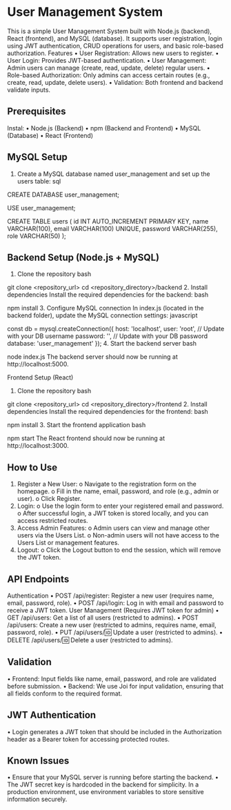 #  User Management System
This is a simple User Management System built with Node.js (backend), React (frontend), and MySQL (database). It supports user registration, login using JWT authentication, CRUD operations for users, and basic role-based authorization.
Features
•	User Registration: Allows new users to register.
•	User Login: Provides JWT-based authentication.
•	User Management: Admin users can manage (create, read, update, delete) regular users.
•	Role-based Authorization: Only admins can access certain routes (e.g., create, read, update, delete users).
•	Validation: Both frontend and backend validate inputs.

## Prerequisites
Instal:
•	Node.js (Backend)
•	npm (Backend and Frontend)
•	MySQL (Database)
•	React (Frontend)
## MySQL Setup
1.	Create a MySQL database named user_management and set up the users table:
sql

CREATE DATABASE user_management;

USE user_management;

CREATE TABLE users (
  id INT AUTO_INCREMENT PRIMARY KEY,
  name VARCHAR(100),
  email VARCHAR(100) UNIQUE,
  password VARCHAR(255),
  role VARCHAR(50)
);

## Backend Setup (Node.js + MySQL)
1. Clone the repository
bash

git clone <repository_url>
cd <repository_directory>/backend
2. Install dependencies
Install the required dependencies for the backend:
bash

npm install
3. Configure MySQL connection
In index.js (located in the backend folder), update the MySQL connection settings:
javascript

const db = mysql.createConnection({
  host: 'localhost',
  user: 'root',  // Update with your DB username
  password: '',  // Update with your DB password
  database: 'user_management'
});
4. Start the backend server
bash

node index.js
The backend server should now be running at http://localhost:5000.

Frontend Setup (React)
1. Clone the repository
bash

git clone <repository_url>
cd <repository_directory>/frontend
2. Install dependencies
Install the required dependencies for the frontend:
bash

npm install
3. Start the frontend application
bash

npm start
The React frontend should now be running at http://localhost:3000.

## How to Use
1.	Register a New User:
o	Navigate to the registration form on the homepage.
o	Fill in the name, email, password, and role (e.g., admin or user).
o	Click Register.
2.	Login:
o	Use the login form to enter your registered email and password.
o	After successful login, a JWT token is stored locally, and you can access restricted routes.
3.	Access Admin Features:
o	Admin users can view and manage other users via the Users List.
o	Non-admin users will not have access to the Users List or management features.
4.	Logout:
o	Click the Logout button to end the session, which will remove the JWT token.

## API Endpoints
Authentication
•	POST /api/register: Register a new user (requires name, email, password, role).
•	POST /api/login: Log in with email and password to receive a JWT token.
User Management (Requires JWT token for admin)
•	GET /api/users: Get a list of all users (restricted to admins).
•	POST /api/users: Create a new user (restricted to admins, requires name, email, password, role).
•	PUT /api/users/:id: Update a user (restricted to admins).
•	DELETE /api/users/:id: Delete a user (restricted to admins).

## Validation
•	Frontend: Input fields like name, email, password, and role are validated before submission.
•	Backend: We use Joi for input validation, ensuring that all fields conform to the required format.

## JWT Authentication
•	Login generates a JWT token that should be included in the Authorization header as a Bearer token for accessing protected routes.

## Known Issues
•	Ensure that your MySQL server is running before starting the backend.
•	The JWT secret key is hardcoded in the backend for simplicity. In a production environment, use environment variables to store sensitive information securely.
